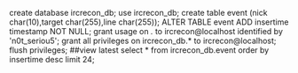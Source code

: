 create database ircrecon_db; 
use ircrecon_db; 
create table event (nick char(10),target char(255),line char(255)); 
ALTER TABLE event ADD insertime timestamp NOT NULL; 
grant usage on *.* to ircrecon@localhost identified by 'n0t_seriou5'; 
grant all privileges on ircrecon_db.* to ircrecon@localhost; 
flush privileges; 
##view latest 
select * from ircrecon_db.event order by insertime desc limit 24; 
